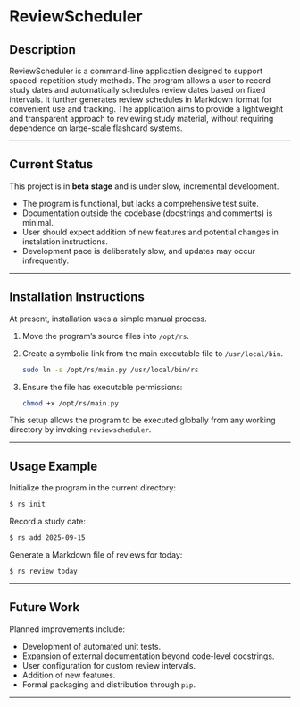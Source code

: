 # ReviewScheduler

## Description

ReviewScheduler is a command-line application designed to support spaced-repetition study methods. The program allows a user to record study dates and automatically schedules review dates based on fixed intervals. It further generates review schedules in Markdown format for convenient use and tracking. The application aims to provide a lightweight and transparent approach to reviewing study material, without requiring dependence on large-scale flashcard systems.

---

## Current Status

This project is in **beta stage** and is under slow, incremental development.

+ The program is functional, but lacks a comprehensive test suite.
+ Documentation outside the codebase (docstrings and comments) is minimal.
+ User should expect addition of new features and potential changes in instalation instructions.
+ Development pace is deliberately slow, and updates may occur infrequently.

---

## Installation Instructions

At present, installation uses a simple manual process.

1. Move the program’s source files into `/opt/rs`.  
2. Create a symbolic link from the main executable file to `/usr/local/bin`.  
   ```sh
   sudo ln -s /opt/rs/main.py /usr/local/bin/rs
   ```

3. Ensure the file has executable permissions:

   ```sh
   chmod +x /opt/rs/main.py
   ```

This setup allows the program to be executed globally from any working directory by invoking `reviewscheduler`.

---

## Usage Example

Initialize the program in the current directory:

```sh
$ rs init
```

Record a study date:

```sh
$ rs add 2025-09-15
```

Generate a Markdown file of reviews for today:

```sh
$ rs review today
```

---

## Future Work

Planned improvements include:

* Development of automated unit tests.
* Expansion of external documentation beyond code-level docstrings.
* User configuration for custom review intervals.
* Addition of new features.
* Formal packaging and distribution through `pip`.

---
